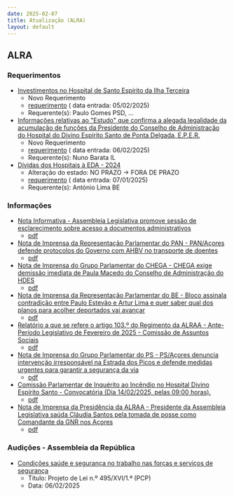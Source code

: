 ```yaml
---
date: 2025-02-07
title: Atualização (ALRA)
layout: default
---
```

## ALRA

### Requerimentos

* [Investimentos no Hospital de Santo Espírito da Ilha Terceira](http://base.alra.pt:82/4DACTION/w_pesquisa_registo/4/8692)
  * Novo Requerimento
  * [requerimento](http://base.alra.pt:82/Doc_Req/XIIIreque266.pdf) ( data entrada: 05/02/2025)
  * Requerente(s): Paulo Gomes PSD, ...
* [Informações relativas ao "Estudo" que confirma a alegada legalidade da acumulação de funções da Presidente do Conselho de Administração do Hospital do Divino Espírito Santo de Ponta Delgada, E.P.E.R.](http://base.alra.pt:82/4DACTION/w_pesquisa_registo/4/8693)
  * Novo Requerimento
  * [requerimento](http://base.alra.pt:82/Doc_Req/XIIIreque267.pdf) ( data entrada: 06/02/2025)
  * Requerente(s): Nuno Barata IL
* [Dívidas dos Hospitais à EDA - 2024](http://base.alra.pt:82/4DACTION/w_pesquisa_registo/4/8644)
  * Alteração do estado: NO PRAZO → FORA DE PRAZO
  * [requerimento](http://base.alra.pt:82/Doc_Req/XIIIreque237.pdf) ( data entrada: 07/01/2025)
  * Requerente(s): António Lima BE

### Informações

* [Nota Informativa - Assembleia Legislativa promove sessão de esclarecimento sobre acesso a documentos administrativos](http://base.alra.pt:82/4DACTION/w_pesquisa_registo/8/21105)
  * [pdf](http://base.alra.pt:82/Doc_Noticias/NI21105.pdf)
* [Nota de Imprensa da Representação Parlamentar do PAN - PAN/Açores defende protocolos do Governo com AHBV no transporte de doentes](http://base.alra.pt:82/4DACTION/w_pesquisa_registo/8/21107)
  * [pdf](http://base.alra.pt:82/Doc_Noticias/NI21107.pdf)
* [Nota de Imprensa do Grupo Parlamentar do CHEGA - CHEGA exige demissão imediata de Paula Macedo do Conselho de Administração do HDES](http://base.alra.pt:82/4DACTION/w_pesquisa_registo/8/21108)
  * [pdf](http://base.alra.pt:82/Doc_Noticias/NI21108.pdf)
* [Nota de Imprensa da Representação Parlamentar do BE - Bloco assinala contradição entre Paulo Estevão e Artur Lima e quer saber qual dos planos para acolher deportados vai avançar](http://base.alra.pt:82/4DACTION/w_pesquisa_registo/8/21109)
  * [pdf](http://base.alra.pt:82/Doc_Noticias/NI21109.pdf)
* [Relatório a que se refere o artigo 103.º do Regimento da ALRAA - Ante-Período Legislativo de Fevereiro de 2025 - Comissão de Assuntos Sociais](http://base.alra.pt:82/4DACTION/w_pesquisa_registo/8/21110)
  * [pdf](http://base.alra.pt:82/Doc_Noticias/NI21110.pdf)
* [Nota de Imprensa do Grupo Parlamentar do PS - PS/Açores denuncia intervenção irresponsável na Estrada dos Picos e defende medidas urgentes para garantir a segurança da via](http://base.alra.pt:82/4DACTION/w_pesquisa_registo/8/21111)
  * [pdf](http://base.alra.pt:82/Doc_Noticias/NI21111.pdf)
* [Comissão Parlamentar de Inquérito ao Incêndio no Hospital Divino Espírito Santo - Convocatória (Dia 14/02/2025, pelas 09:00 horas).](http://base.alra.pt:82/4DACTION/w_pesquisa_registo/8/21112)
  * [pdf](http://base.alra.pt:82/Doc_Noticias/NI21112.pdf)
* [Nota de Imprensa da Presidência da ALRAA - Presidente da Assembleia Legislativa saúda Cláudia Santos pela tomada de posse como Comandante da GNR nos Açores](http://base.alra.pt:82/4DACTION/w_pesquisa_registo/8/21114)
  * [pdf](http://base.alra.pt:82/Doc_Noticias/NI21114.pdf)

### Audições - Assembleia da República

* [Condições saúde e segurança no trabalho nas forças e serviços de segurança](http://base.alra.pt:82/4DACTION/w_pesquisa_registo/5/3311)
  * Titulo: Projeto de Lei n.º 495/XVI/1.ª (PCP)
  * Data: 06/02/2025
